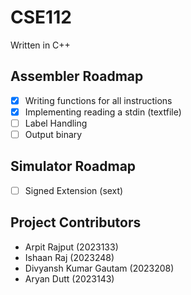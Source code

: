 # CSE112
Written in C++

## Assembler Roadmap
- [x] Writing functions for all instructions
- [x] Implementing reading a stdin (textfile)
- [ ] Label Handling
- [ ] Output binary

## Simulator Roadmap
- [ ] Signed Extension (sext)

## Project Contributors
- Arpit Rajput (2023133)
- Ishaan Raj (2023248)
- Divyansh Kumar Gautam (2023208)
- Aryan Dutt (2023143)

